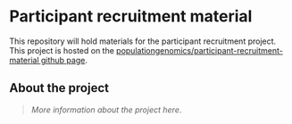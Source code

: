 # Participant recruitment material

This repository will hold materials for the participant recruitment project.
This project is hosted on the [populationgenomics/participant-recruitment-material github page](https://github.com/populationgenomics/participant-recruitment-material).

## About the project

> _More information about the project here_.
